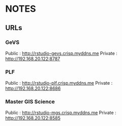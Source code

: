 # NOTES

## URLs

### GeVS

Public   :   http://rstudio-gevs.crisp.myddns.me
Private  :   http://192.168.20.122:8787

### PLF

Public   :   http://rstudio-plf.crisp.myddns.me
Private  :   http://192.168.20.122:8686

### Master GIS Science

Public   :   http://rstudio-mgs.crisp.myddns.me
Private  :   http://192.168.20.122:8585

